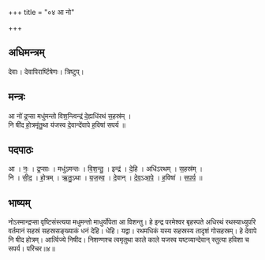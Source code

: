 +++
title = "०४ आ नो"

+++
## अधिमन्त्रम्
देवाः। देवापिरार्ष्टिषेणः। त्रिष्टुप्।

## मन्त्रः
आ नो॑ द्र॒प्सा मधु॑मन्तो विश॒न्त्विन्द्र॑ दे॒ह्यधि॑रथं स॒हस्र॑म् ।  
नि षी॑द हो॒त्रमृ॑तु॒था य॑जस्व दे॒वान्दे॑वापे ह॒विषा॑ सपर्य ॥

## पदपाठः
आ । नः॒ । द्र॒प्साः । मधु॑ऽमन्तः । वि॒श॒न्तु॒ । इन्द्र॑ । दे॒हि । अधि॑ऽरथम् । स॒हस्र॑म् ।  
नि । सी॒द॒ । हो॒त्रम् । ऋ॒तु॒ऽथा । य॒ज॒स्व॒ । दे॒वान् । दे॒व॒ऽआ॒पे॒ । ह॒विषा॑ । स॒प॒र्य॒ ॥

## भाष्यम्
नोऽस्मान्द्रप्सा वृष्टिसंस्त्यया मधुमन्तो माधुर्योपेता आ विशन्तु। हे इन्द्र परमेश्वर बृहस्पते अधिरथं रथस्याध्युपरि वर्तमानं सहस्रं सहस्रसङ्ख्याकं धनं देहि। धेहि। यद्वा। रथमधिकं यस्य सहस्रस्य तादृशं गोसहस्रम्। हे देवापे नि षीद होत्रम्। आर्त्विज्ये निषीद। निशण्णश्च त्वमृतुथा काले काले यजस्व यष्टव्यान्देवान् स्तुत्या हविशा च सपर्य। परिचर॥४॥